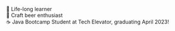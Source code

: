 🧠 Life-long learner<br>
🍻 Craft beer enthusiast<br>
☕ Java Bootcamp Student at Tech Elevator, graduating April 2023!

<!---
nicole440/nicole440 is a ✨ special ✨ repository because its `README.md` (this file) appears on your GitHub profile.
You can click the Preview link to take a look at your changes.
--->

